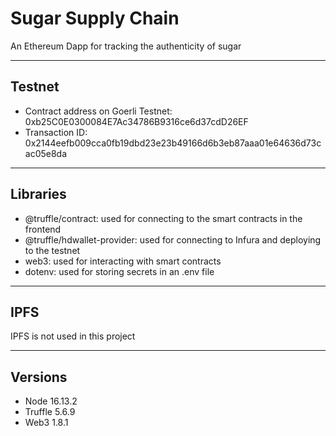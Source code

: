 # **Sugar Supply Chain**
An Ethereum Dapp for tracking the authenticity of sugar

***

## **Testnet**
* Contract address on Goerli Testnet: 0xb25C0E0300084E7Ac34786B9316ce6d37cdD26EF
* Transaction ID: 0x2144eefb009cca0fb19dbd23e23b49166d6b3eb87aaa01e64636d73cac05e8da

***

## **Libraries**
* @truffle/contract: used for connecting to the smart contracts in the frontend
* @truffle/hdwallet-provider: used for connecting to Infura and deploying to the testnet
* web3: used for interacting with smart contracts
* dotenv: used for storing secrets in an .env file

***

## **IPFS**
IPFS is not used in this project

***

## **Versions**
* Node 16.13.2
* Truffle 5.6.9
* Web3 1.8.1